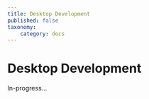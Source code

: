 ```yaml
---
title: Desktop Development
published: false
taxonomy:
    category: docs
---
```


# Desktop Development

In-progress...
